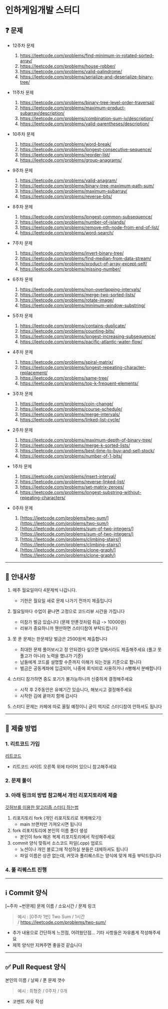 # 인하게임개발 스터디

## ❓ 문제
- 12주차 문제
    1. https://leetcode.com/problems/find-minimum-in-rotated-sorted-array/
    2. https://leetcode.com/problems/house-robber/
    3. https://leetcode.com/problems/valid-palindrome/
    4. https://leetcode.com/problems/serialize-and-deserialize-binary-tree/

- 11주차 문제
    1. https://leetcode.com/problems/binary-tree-level-order-traversal/
    2. https://leetcode.com/problems/maximum-product-subarray/description/
    3. https://leetcode.com/problems/combination-sum-iv/description/
    4. https://leetcode.com/problems/valid-parentheses/description/

- 10주차 문제
    1. https://leetcode.com/problems/word-break/
    2. https://leetcode.com/problems/longest-consecutive-sequence/
    3. https://leetcode.com/problems/reorder-list/
    4. https://leetcode.com/problems/group-anagrams/

- 9주차 문제
    1. https://leetcode.com/problems/valid-anagram/
    2. https://leetcode.com/problems/binary-tree-maximum-path-sum/
    3. https://leetcode.com/problems/maximum-subarray/
    4. https://leetcode.com/problems/reverse-bits/

- 8주차 문제
    1. https://leetcode.com/problems/longest-common-subsequence/
    2. https://leetcode.com/problems/number-of-islands/
    3. https://leetcode.com/problems/remove-nth-node-from-end-of-list/
    4. https://leetcode.com/problems/word-search/

- 7주차 문제
    1. https://leetcode.com/problems/invert-binary-tree/
    2. https://leetcode.com/problems/find-median-from-data-stream/
    3. https://leetcode.com/problems/product-of-array-except-self/
    4. https://leetcode.com/problems/missing-number/
       
- 6주차 문제
    1. https://leetcode.com/problems/non-overlapping-intervals/
    2. https://leetcode.com/problems/merge-two-sorted-lists/
    3. https://leetcode.com/problems/rotate-image/
    4. https://leetcode.com/problems/minimum-window-substring/

- 5주차 문제
    1. https://leetcode.com/problems/contains-duplicate/
    2. https://leetcode.com/problems/counting-bits/
    3. https://leetcode.com/problems/longest-increasing-subsequence/
    4. https://leetcode.com/problems/pacific-atlantic-water-flow/
       
- 4주차 문제
    1. https://leetcode.com/problems/spiral-matrix/
    2. https://leetcode.com/problems/longest-repeating-character-replacement/
    3. https://leetcode.com/problems/same-tree/
    4. https://leetcode.com/problems/top-k-frequent-elements/

- 3주차 문제
    1. https://leetcode.com/problems/coin-change/
    2. https://leetcode.com/problems/course-schedule/
    3. https://leetcode.com/problems/merge-intervals/
    4. https://leetcode.com/problems/linked-list-cycle/

- 2주차 문제
    1. https://leetcode.com/problems/maximum-depth-of-binary-tree/
    2. https://leetcode.com/problems/merge-k-sorted-lists/
    3. https://leetcode.com/problems/best-time-to-buy-and-sell-stock/
    4. https://leetcode.com/problems/number-of-1-bits/

- 1주차 문제
    1. https://leetcode.com/problems/insert-interval/
    2. https://leetcode.com/problems/reverse-linked-list/
    3. https://leetcode.com/problems/set-matrix-zeroes/
    4. https://leetcode.com/problems/longest-substring-without-repeating-characters/

- 0주차 문제
    1. [https://leetcode.com/problems/two-sum/](https://leetcode.com/problems/two-sum/)
    2. [https://leetcode.com/problems/sum-of-two-integers/](https://leetcode.com/problems/sum-of-two-integers/)
    3. [https://leetcode.com/problems/climbing-stairs/](https://leetcode.com/problems/climbing-stairs/)
    4. [https://leetcode.com/problems/clone-graph/](https://leetcode.com/problems/clone-graph/)

---

## 🔔 안내사항

1. 매주 월요일마다 4문제씩 나갑니다. 
    - 기한은 월요일 새로 문제 나가기 전까지 제출입니다
      
2. 월요일마다 수업이 끝나면 고정으로 코드리뷰 시간을 가집니다
    - 미참가 벌금 있습니다 (문제 안푼것처럼 취급 -> 10000원)
    - 리뷰가 중요하니까 웬만하면 스터디참여 부탁드립니다
      
3. 못 푼 문제는 한문제당 벌금은 2500원씩 제출합니다
    - 최대한 문제 풀어보시고 정 안되겠다 싶으면 답봐서라도 제출해주세요 (풀고 못풀고가 아니라 노력을 했냐가 기준)
    - 남들에게 코드를 설명할 수준까지 이해가 되는것을 기준으로 합니다
    - 벌금은 공동계좌에 입금되어, 나중에 회식비로 사용하거나 n빵해서 분배합니다
      
4. 스터디 참가하면 중도 포기가 불가능하니까 신중하게 결정해주세요
    - 시작 후 2주동안은 유예기간 있습니다, 해보시고 결정해주세요
    - 시작한 김에 끝까지 함께 갑시다
      
5. 스터디 문제는 카페에 따로 올릴 예정이니 굳이 억지로 스터디참여 안하셔도 됩니다

---

## 🤔 제출 방법

### 1. 리트코드 가입

[리트코드](https://leetcode.com/discuss/general-discussion/460599/blind-75-leetcode-questions)
- 리트코드 사이트 오른쪽 위에 타이머 있으니 참고해주세요

### 2. 문제 풀이

### 3. 아래 링크의 방법 참고해서 개인 리포지토리에 제출

[깃허브를 이용한 알고리즘 스터디 하는법](https://waytocse.tistory.com/59)

1. 리포지토리 fork (개인 리포지토리로 복제해오기)
    - main 브랜치만 가져오시면 됩니다
3. fork 리포지토리에 본인의 이름 폴더 생성
    - 본인이 fork 해온 복제 리포지토리에서 작성해주세요
5. commit 양식 맞춰서 소스코드 파일(.cpp) 업로드
    - 노션이나 개인 블로그에 작성하실 분들은 대체하셔도 됩니다
    - 파일 이름은 상관 없는데, 커밋과 풀리퀘스트는 양식에 맞게 제출 부탁드립니다

### 4. 풀 리퀘스트 진행

---

## ℹ️ Commit 양식

[~주차 ~번문제] 문제 이름 / 소요시간 / 문제 링크

> 예시 : [0주차 1번] Two Sum / 1시간 / https://leetcode.com/problems/two-sum/

- 추가 내용으로 간단하게 느낀점, 어려웠던점... 기타 사항들은 자유롭게 작성해주세요
- 제목 양식만 지켜주면 좋을것 같습니다

---

## ✅ Pull Request 양식

본인의 이름 / 날짜 / 푼 문제 갯수
> 예시 : 최형준 / 0주차 / 0개

- 코멘트 자유 작성

